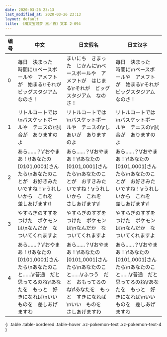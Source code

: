 ```yaml
---
date: 2020-03-26 23:13
last_modified_at: 2020-03-26 23:13
layout: default
title: 《精灵宝可梦 黑／白》文本 2-094
---
```

| 编号 | 中文 | 日文假名 | 日文汉字 |
| ---- | ---- | ---- | --- |
| 0 | 毎日　決まった　時間に\nベースボールや　アメフトが　始まる\rそれが　ビッグスタジアム　なのさ！ | まいにち　きまった　じかんに\nベースボールや　アメフトが　はじまる\rそれが　ビッグスタジアム　なのさ！ | 毎日　決まった　時間に\nベースボールや　アメフトが　始まる\rそれが　ビッグスタジアム　なのさ！ |
| 1 | リトルコートでは\nバスケットボールや　テニスの\r試合が　ありますのよ　 | リトルコートでは\nバスケットボールや　テニスの\rしあいが　ありますのよ　 | リトルコートでは\nバスケットボールや　テニスの\r試合が　ありますのよ　 |
| 2 | あら……？\fおやまあ！\fあなたの　[0101,0001]さん　たら\nあなたのことが　お好きみたいですね！\rうれしいから　これを　差しあげます\f | あら……？\fおやまあ！\fあなたの　[0101,0001]さん　たら\nあなたのことが　おすきみたいですね！\rうれしいから　これを　さしあげます\f | あら……？\fおやまあ！\fあなたの　[0101,0001]さん　たら\nあなたのことが　お好きみたいですね！\rうれしいから　これを　差しあげます\f |
| 3 | やすらぎのすずを　つけた　ポケモンは\nなんだか　なついてくれますよ | やすらぎのすずを　つけた　ポケモンは\nなんだか　なついてくれますよ | やすらぎのすずを　つけた　ポケモンは\nなんだか　なついてくれますよ |
| 4 | あら……？\fおやまあ！\fあなたの　[0101,0001]さん　たら\nあなたのこと……\r普通　だと　思ってるのね\fあなたを　もっと　好きになれば\nいい　ものを　差しあげますわ | あら……？\fおやまあ！\fあなたの　[0101,0001]さん　たら\nあなたのこと……\rふつう　だと　おもってるのね\fあなたを　もっと　すきになれば\nいい　ものを　さしあげますわ | あら……？\fおやまあ！\fあなたの　[0101,0001]さん　たら\nあなたのこと……\r普通　だと　思ってるのね\fあなたを　もっと　好きになれば\nいい　ものを　差しあげますわ |
{: .table .table-bordered .table-hover .xz-pokemon-text .xz-pokemon-text-4 }